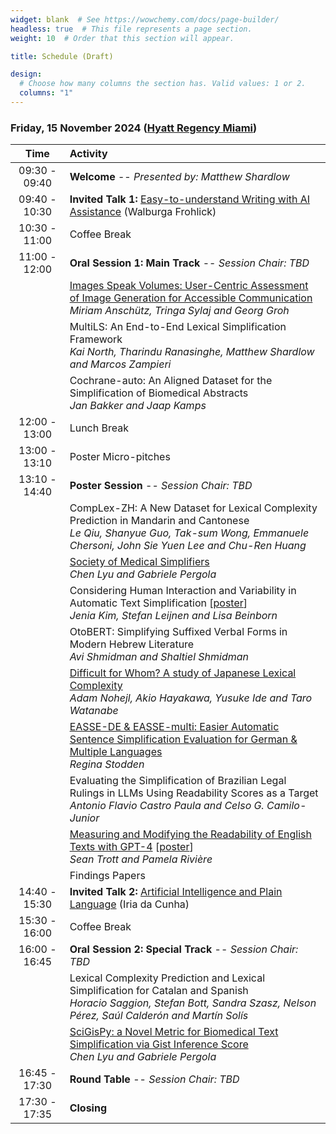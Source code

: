 ```yaml
---
widget: blank  # See https://wowchemy.com/docs/page-builder/
headless: true  # This file represents a page section.
weight: 10  # Order that this section will appear.

title: Schedule (Draft)

design:
  # Choose how many columns the section has. Valid values: 1 or 2.
  columns: "1"
---
```


### Friday, 15 November 2024 ([Hyatt Regency Miami](https://www.hyatt.com/hyatt-regency/en-US/miarm-hyatt-regency-miami))


 | Time<br> | Activity |
| :---: | :----------- |
| 09:30 - 09:40 | **Welcome** -- *Presented by: Matthew Shardlow*|
| 09:40 - 10:30 | **Invited Talk 1:** [Easy-to-understand Writing with AI Assistance](../talks/frohlich) (Walburga Frohlick) |
| 10:30 - 11:00 | Coffee Break |
| 11:00 - 12:00 | **Oral Session 1: Main Track** -- *Session Chair: TBD* |
|  | [Images Speak Volumes: User-Centric Assessment of Image Generation for Accessible Communication](https://arxiv.org/abs/2410.03430) <br>*Miriam Anschütz, Tringa Sylaj and Georg Groh* |
|  | MultiLS: An End-to-End Lexical Simplification Framework <br>*Kai North, Tharindu Ranasinghe, Matthew Shardlow and Marcos Zampieri* |
|  | Cochrane-auto: An Aligned Dataset for the Simplification of Biomedical Abstracts <br>*Jan Bakker and Jaap Kamps* |
| 12:00 - 13:00 | Lunch Break |
| 13:00 - 13:10 | Poster Micro-pitches |
| 13:10 - 14:40 | **Poster Session** -- *Session Chair: TBD* |
|  | CompLex-ZH: A New Dataset for Lexical Complexity Prediction in Mandarin and Cantonese <br>*Le Qiu, Shanyue Guo, Tak-sum Wong, Emmanuele Chersoni, John Sie Yuen Lee and Chu-Ren Huang* |
|  | [Society of Medical Simplifiers](https://arxiv.org/abs/2410.09631) <br>*Chen Lyu and Gabriele Pergola* |
|  | Considering Human Interaction and Variability in Automatic Text Simplification [[poster](./posters/kim-etal-2024-considering.pdf)] <br>*Jenia Kim, Stefan Leijnen and Lisa Beinborn* |
|  | OtoBERT: Simplifying Suffixed Verbal Forms in Modern Hebrew Literature <br>*Avi Shmidman and Shaltiel Shmidman* |
|  | [Difficult for Whom? A study of Japanese Lexical Complexity](https://arxiv.org/abs/2410.18567) <br>*Adam Nohejl, Akio Hayakawa, Yusuke Ide and Taro Watanabe* |
|  | [EASSE-DE & EASSE-multi: Easier Automatic Sentence Simplification Evaluation for German & Multiple Languages](https://arxiv.org/abs/2404.03563) <br>*Regina Stodden* |
|  | Evaluating the Simplification of Brazilian Legal Rulings in LLMs Using Readability Scores as a Target <br>*Antonio Flavio Castro Paula and Celso G. Camilo-Junior* |
|  | [Measuring and Modifying the Readability of English Texts with GPT-4](https://arxiv.org/abs/2410.14028) [[poster](./posters/trott-riviere-2024-measuring.pdf)] <br>*Sean Trott and Pamela Rivière* |
|  | Findings Papers |
| 14:40 - 15:30 | **Invited Talk 2:** [Artificial Intelligence and Plain Language](../talks/dacunha) (Iria da Cunha) |
| 15:30 - 16:00 | Coffee Break |
| 16:00 - 16:45 | **Oral Session 2: Special Track** -- *Session Chair: TBD* |
|  | Lexical Complexity Prediction and Lexical Simplification for Catalan and Spanish <br>*Horacio Saggion, Stefan Bott, Sandra Szasz, Nelson Pérez, Saúl Calderón and Martín Solís* |
|  | [SciGisPy: a Novel Metric for Biomedical Text Simplification via Gist Inference Score](https://arxiv.org/abs/2410.09632) <br>*Chen Lyu and Gabriele Pergola* |
| 16:45 - 17:30 | **Round Table** -- *Session Chair:  TBD* |
| 17:30 - 17:35 | **Closing** |
